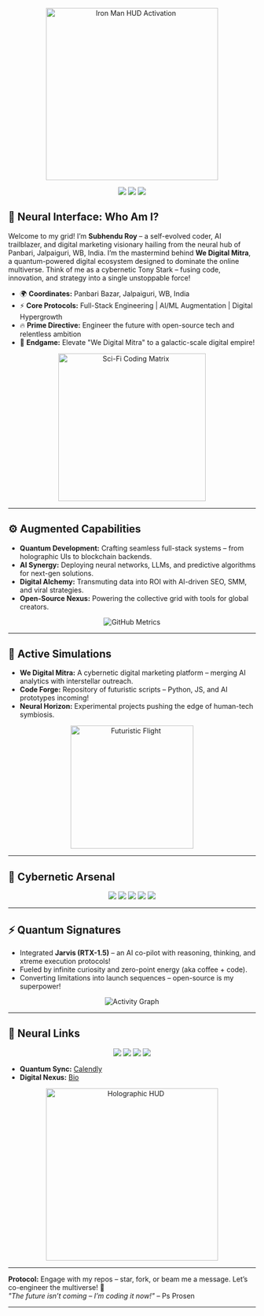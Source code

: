 <p align="center">
  <img src="https://media.giphy.com/media/103liSxCY1NpLO/giphy.gif?cid=790b7611sxvfw68gzih0875invp85uht2h3rmv8427zds7x5&ep=v1_gifs_search&rid=giphy.gif&ct=g" alt="Iron Man HUD Activation" width="350"/>
</p
Subhendu Roy – Architect of Tomorrow  
**Founder @ We Digital Mitra | Cybernetic Innovator | Digital Frontier Explorer**

---

<p align="center">
  <img src="https://img.shields.io/badge/Origin-Jalpaiguri%2C%20WB%2C%20India-00FFFF?style=for-the-badge&logo=geoalt&logoColor=black" />
  <img src="https://img.shields.io/badge/Identity-He%2FHim-FF00FF?style=for-the-badge&logo=user&logoColor=black" />
  <img src="https://img.shields.io/badge/System-We%20Digital%20Mitra-FF5733?style=for-the-badge&logo=rocket&logoColor=white" />
</p>

## 🦿 Neural Interface: Who Am I?  
Welcome to my grid! I’m **Subhendu Roy** – a self-evolved coder, AI trailblazer, and digital marketing visionary hailing from the neural hub of Panbari, Jalpaiguri, WB, India. I’m the mastermind behind **We Digital Mitra**, a quantum-powered digital ecosystem designed to dominate the online multiverse. Think of me as a cybernetic Tony Stark – fusing code, innovation, and strategy into a single unstoppable force!

- 🌍 **Coordinates:** Panbari Bazar, Jalpaiguri, WB, India  
- ⚡ **Core Protocols:** Full-Stack Engineering | AI/ML Augmentation | Digital Hypergrowth  
- 🔥 **Prime Directive:** Engineer the future with open-source tech and relentless ambition  
- 🌌 **Endgame:** Elevate "We Digital Mitra" to a galactic-scale digital empire!  

<p align="center">
  <img src="https://media.giphy.com/media/yl3XErRq8qmmA/giphy.gif?cid=790b76114lr56pnzslorox7ogu2vxyvoudmzz3vfl9shdyrp&ep=v1_gifs_search&rid=giphy.gif&ct=g" alt="Sci-Fi Coding Matrix" width="300"/>
</p>

---

## ⚙️ Augmented Capabilities  
- **Quantum Development:** Crafting seamless full-stack systems – from holographic UIs to blockchain backends.  
- **AI Synergy:** Deploying neural networks, LLMs, and predictive algorithms for next-gen solutions.  
- **Digital Alchemy:** Transmuting data into ROI with AI-driven SEO, SMM, and viral strategies.  
- **Open-Source Nexus:** Powering the collective grid with tools for global creators.  

<p align="center">
  <img src="https://github-readme-stats.vercel.app/api?username=Subhendu-Roy-Dev&show_icons=true&theme=transparent&border_color=00FFFF&title_color=FF00FF&text_color=FFFFFF" alt="GitHub Metrics" />
</p>

---

## 🌠 Active Simulations  
- **We Digital Mitra:** A cybernetic digital marketing platform – merging AI analytics with interstellar outreach.  
- **Code Forge:** Repository of futuristic scripts – Python, JS, and AI prototypes incoming!  
- **Neural Horizon:** Experimental projects pushing the edge of human-tech symbiosis.  

<p align="center">
  <img src="https://media.giphy.com/media/v1.Y2lkPTc5MGI3NjExbm5xZHNreGE0bGM4MW96bmI1MHRuZ2JleHNlYXdvY291MXFnZHEzOSZlcD12MV9naWZzX3NlYXJjaCZjdD1n/bGgsc5mWoryfgKBx1u/giphy.gif" alt="Futuristic Flight" width="250"/>
</p>

---

## 🧬 Cybernetic Arsenal  
<p align="center">
  <img src="https://img.shields.io/badge/Python-00FFFF?style=flat&logo=python&logoColor=black" />
  <img src="https://img.shields.io/badge/JavaScript-FF00FF?style=flat&logo=javascript&logoColor=black" />
  <img src="https://img.shields.io/badge/Git-FF5733?style=flat&logo=git&logoColor=white" />
  <img src="https://img.shields.io/badge/AI%2FML-00FF00?style=flat&logo=tensorflow&logoColor=black" />
  <img src="https://img.shields.io/badge/VS%20Code-1E90FF?style=flat&logo=visual-studio-code&logoColor=white" />
</p>

---

## ⚡ Quantum Signatures  
- Integrated **Jarvis (RTX-1.5)** – an AI co-pilot with reasoning, thinking, and xtreme execution protocols!  
- Fueled by infinite curiosity and zero-point energy (aka coffee + code).  
- Converting limitations into launch sequences – open-source is my superpower!  

<p align="center">
  <img src="https://github-readme-activity-graph.vercel.app/graph?username=Subhendu-Roy-Dev&theme=react-dark&bg_color=000000&color=00FFFF&line=FF00FF&point=FFFFFF" alt="Activity Graph" />
</p>

---

## 📡 Neural Links  
<p align="center">
  <a href="https://twitter.com/ProsenPs"><img src="https://img.shields.io/badge/Twitter-%2300FFFF.svg?style=flat&logo=Twitter&logoColor=black" /></a>
  <a href="https://linkedin.com/in/psprosen"><img src="https://img.shields.io/badge/LinkedIn-%23FF00FF.svg?style=flat&logo=linkedin&logoColor=black" /></a>
  <a href="https://github.com/PsProsen-Dev"><img src="https://img.shields.io/badge/GitHub-%23000000.svg?style=flat&logo=github&logoColor=white" /></a>
  <a href="mailto:psprosen@hotmail.com"><img src="https://img.shields.io/badge/Email-psprosen%40hotmail.com-FF5733?style=flat&logo=gmail&logoColor=white" /></a>
</p>

- **Quantum Sync:** [Calendly](https://calendly.com/psprosen)  
- **Digital Nexus:** [Bio](https://psprosen.bio/)   

<p align="center">
  <img src="https://media.giphy.com/media/XEbAN657lIVMRwa1e2/giphy.gif?cid=790b7611ltm3rd117ewx6t66fmw9azvddbt2sasccsa6ylg8&ep=v1_gifs_search&rid=giphy.gif&ct=g" alt="Holographic HUD" width="350"/>
</p>

---

**Protocol:** Engage with my repos – star, fork, or beam me a message. Let’s co-engineer the multiverse! 🌌  
*"The future isn’t coming – I’m coding it now!"* – Ps Prosen  

---
